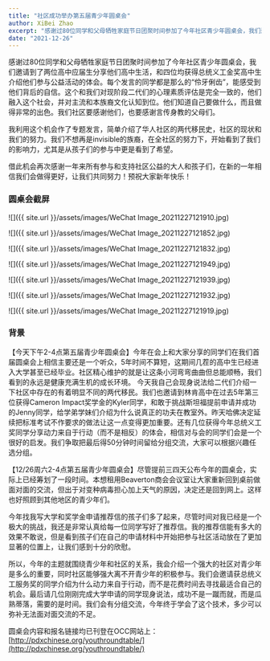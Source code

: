 ```yaml
---
title: "社区成功举办第五届青少年圆桌会"
author: XiBei Zhao
excerpt: "感谢过80位同学和父母牺牲家庭节日团聚时间参加了今年社区青少年圆桌会，我们邀请到了两位高中应届生分享他们高中生活，和四位均获得总统义工金奖高中生介绍他们参与公益活动的体会。每个发言的同学都是那么的“伶牙俐齿”，能感受到他们背后的自信。这个和我们对现阶段二代们的心理素质评估是完全一致的，他们融入这个社会，并对主流和本族裔文化认知到位。他们知道自己要做什么，而且做得非常的出色。我们社区要感谢他们，也要感谢言传身教的父母们。"
date: "2021-12-26"
---
```


感谢过80位同学和父母牺牲家庭节日团聚时间参加了今年社区青少年圆桌会，我们邀请到了两位高中应届生分享他们高中生活，和四位均获得总统义工金奖高中生介绍他们参与公益活动的体会。每个发言的同学都是那么的“伶牙俐齿”，能感受到他们背后的自信。这个和我们对现阶段二代们的心理素质评估是完全一致的，他们融入这个社会，并对主流和本族裔文化认知到位。他们知道自己要做什么，而且做得非常的出色。我们社区要感谢他们，也要感谢言传身教的父母们。

我利用这个机会作了专题发言，简单介绍了华人社区的两代移民史，社区的现状和我们的努力。我们不想再是invisible的族裔，在全社区的努力下，开始看到了我们的影响力，尤其是从孩子们的参与中更是看到了希望。

借此机会再次感谢一年来所有参与和支持社区公益的大人和孩子们，在新的一年相信我们会做得更好，让我们共同努力！预祝大家新年快乐！

### 圆桌会截屏

![]({{ site.url }}/assets/images/WeChat Image_20211227121910.jpg)

![]({{ site.url }}/assets/images/WeChat Image_20211227121852.jpg)

![]({{ site.url }}/assets/images/WeChat Image_20211227121832.jpg)

![]({{ site.url }}/assets/images/WeChat Image_20211227121949.jpg)

![]({{ site.url }}/assets/images/WeChat Image_20211227121939.jpg)

![]({{ site.url }}/assets/images/WeChat Image_20211227121932.jpg)

![]({{ site.url }}/assets/images/WeChat Image_20211227121919.jpg)


### 背景

【今天下午2-4点第五届青少年圆桌会】今年在会上和大家分享的同学们在我们首届圆桌会上相信主要还是一个听众，5年时间不算短，这期间几茬的高中生已经进入大学甚至已经毕业。社区精心维护的就是让这条小河弯弯曲曲但总能顺畅，我们看到的永远是健康充满生机的成长环境。 今天我自己会现身说法给二代们介绍一下社区中存在的有着明显不同的两代移民。我们也邀请到林肯高中在过去5年第三位获得Cameron Impact奖学金的Kyler同学，和敢于挑战斯坦福提前申请并成功的Jenny同学，给学弟学妹们介绍为什么说真正的功夫在教室外。昨天哈佛决定延续把标准考试不作要求的做法让这一点变得更加重要。还有几位获得今年总统义工奖同学分享动力来自于行动（而不是相反）的体会，相信对与会的同学们会是一个很好的启发。我们争取把最后得50分钟时间留给分组交流，大家可以根据兴趣任选分组。

【12/26周六2-4点第五届青少年圆桌会】尽管提前三四天公布今年的圆桌会，实际上已经筹划了一段时间。本想租用Beaverton商会会议室让大家重新回到桌前做面对面的交流，但出于对变种病毒担心加上天气的原因，决定还是回到网上。这样也好照顾到其他地区的青少年们。

今年找我写大学和奖学金申请推荐信的孩子们多了起来，尽管时间对我已经是一个极大的挑战，我还是非常认真给每一位同学写好了推荐信。我的推荐信能有多大的效果不敢说，但是看到孩子们在自己的申请材料中开始把参与社区活动放在了更加显著的位置上，让我们感到十分的欣慰。

所以，今年的主题就围绕青少年和社区的关系，我会介绍一个强大的社区对青少年是多么的重要，同时社区能够强大离不开青少年的积极参与。我们会邀请获总统义工服务奖的同学介绍为什么动力来自于行动，而不是花费时间去寻找最适合自己的机会。最后请几位刚刚完成大学申请的同学现身说法，成功不是一蹴而就，而是瓜熟蒂落，需要的是时间。我们会有分组交流，今年终于学会了这个技术，多少可以弥补无法面对面交流的不足。

圆桌会内容和报名链接均已刊登在OCC网站上： [http://pdxchinese.org/youthroundtable/](http://pdxchinese.org/youthroundtable/)
